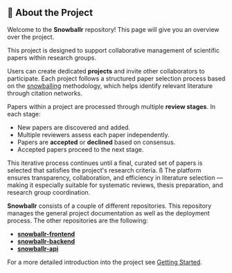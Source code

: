 ## 📖 About the Project

Welcome to the **Snowballr** repository! This page will give you an overview over the project.

This project is designed to support collaborative management of scientific papers within research groups.

Users can create dedicated **projects** and invite other collaborators to participate. Each project follows a structured paper selection process based on the [snowballing](https://en.wikipedia.org/wiki/Snowball_sampling) methodology, which helps identify relevant literature through citation networks.

Papers within a project are processed through multiple **review stages**. In each stage:

- New papers are discovered and added.
- Multiple reviewers assess each paper independently.
- Papers are **accepted** or **declined** based on consensus.
- Accepted papers proceed to the next stage.

This iterative process continues until a final, curated set of papers is selected that satisfies the project's research criteria.
ß
The platform ensures transparency, collaboration, and efficiency in literature selection — making it especially suitable for systematic reviews, thesis preparation, and research group coordination.

**Snowballr** consists of a couple of different repositories. This repository manages the general project documentation 
as well as the deployment process. The other repositories are the following:
- **[snowballr-frontend](https://github.com/SE-UUlm/snowballr-frontend)**
- **[snowballr-backend](https://github.com/SE-UUlm/snowballr-backend)**
- **[snowballr-api](https://github.com/SE-UUlm/snowballr-api)**

For a more detailed introduction into the project see [Getting Started](https://github.com/SE-UUlm/snowballr/blob/feat/6-add-base-documentation/wiki/Getting-Started.md).
